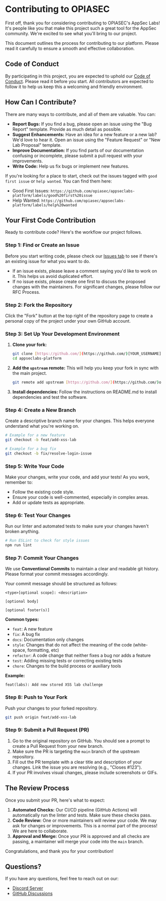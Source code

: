 # Contributing to OPIASEC

<!-- Update Repository Name -->
First off, thank you for considering contributing to OPIASEC's AppSec Labs! It's people like you that make this project such a great tool for the AppSec community. We're excited to see what you'll bring to our project.

This document outlines the process for contributing to our platform. Please read it carefully to ensure a smooth and effective collaboration.

## Code of Conduct

By participating in this project, you are expected to uphold our [Code of Conduct](CODE_OF_CONDUCT.md). Please read it before you start. All contributors are expected to follow it to help us keep this a welcoming and friendly environment.

## How Can I Contribute?

There are many ways to contribute, and all of them are valuable. You can:

* **Report Bugs:** If you find a bug, please open an issue using the "Bug Report" template. Provide as much detail as possible.
* **Suggest Enhancements:** Have an idea for a new feature or a new lab? We'd love to hear it. Open an issue using the "Feature Request" or "New Lab Proposal" template.
* **Improve Documentation:** If you find parts of our documentation confusing or incomplete, please submit a pull request with your improvements.
* **Write Code:** Help us fix bugs or implement new features.

If you're looking for a place to start, check out the issues tagged with `good first issue` or `help wanted`. You can find them here:

<!-- Adjust repository links -->
* Good First Issues: `https://github.com/opiasec/appseclabs-platform/labels/good%20first%20issue`
* Help Wanted: `https://github.com/opiasec/appseclabs-platform/labels/help%20wanted`

## Your First Code Contribution

Ready to contribute code? Here's the workflow our project follows.

### Step 1: Find or Create an Issue

<!-- Adjust issues tab link -->
Before you start writing code, please check our [Issues tab](https://github.com/opiasec/appseclabs-platform/issues) to see if there's an existing issue for what you want to do.

* If an issue exists, please leave a comment saying you'd like to work on it. This helps us avoid duplicated effort.
* If no issue exists, please create one first to discuss the proposed changes with the maintainers. For significant changes, please follow our RFC Process.

### Step 2: Fork the Repository

Click the "Fork" button at the top right of the repository page to create a personal copy of the project under your own GitHub account.

### Step 3: Set Up Your Development Environment

<!-- Adjust links -->
1.  **Clone your fork:**
    ```bash
    git clone [https://github.com/](https://github.com/)[YOUR_USERNAME]/appseclabs-platform.git
    cd appseclabs-platform
    ```

2.  **Add the `upstream` remote:** This will help you keep your fork in sync with the main project.
    ```bash
    git remote add upstream [https://github.com/](https://github.com/)opiasec/appseclabs-platform.git
    ```

3.  **Install dependencies:** Follow the instructions on README.md to install dependencies and test the software.

### Step 4: Create a New Branch

Create a descriptive branch name for your changes. This helps everyone understand what you're working on.

```bash
# Example for a new feature
git checkout -b feat/add-xss-lab

# Example for a bug fix
git checkout -b fix/resolve-login-issue
```

### Step 5: Write Your Code

Make your changes, write your code, and add your tests\! As you work, remember to:

  * Follow the existing code style.
  * Ensure your code is well-commented, especially in complex areas.
  * Add or update tests as appropriate.

### Step 6: Test Your Changes

Run our linter and automated tests to make sure your changes haven't broken anything.

<!-- Add linter instructions? -->

```bash
# Run ESLint to check for style issues
npm run lint
```

<!-- 
```bash
# Run all tests
npm run test
``` 
-->

### Step 7: Commit Your Changes

We use **Conventional Commits** to maintain a clear and readable git history. Please format your commit messages accordingly.

Your commit message should be structured as follows:

```
<type>[optional scope]: <description>

[optional body]

[optional footer(s)]
```

**Common types:**

  * `feat`: A new feature
  * `fix`: A bug fix
  * `docs`: Documentation only changes
  * `style`: Changes that do not affect the meaning of the code (white-space, formatting, etc)
  * `refactor`: A code change that neither fixes a bug nor adds a feature
  * `test`: Adding missing tests or correcting existing tests
  * `chore`: Changes to the build process or auxiliary tools

**Example:**

```
feat(labs): Add new stored XSS lab challenge
```

### Step 8: Push to Your Fork

Push your changes to your forked repository.

```bash
git push origin feat/add-xss-lab
```

### Step 9: Submit a Pull Request (PR)

1.  Go to the original repository on GitHub. You should see a prompt to create a Pull Request from your new branch.
2.  Make sure the PR is targeting the `main` branch of the upstream repository.
3.  Fill out the PR template with a clear title and description of your changes. Link the issue you are resolving (e.g., "Closes \#123").
4.  If your PR involves visual changes, please include screenshots or GIFs.

## The Review Process

Once you submit your PR, here's what to expect:

1.  **Automated Checks:** Our CI/CD pipeline (GitHub Actions) will automatically run the linter and tests. Make sure these checks pass.
2.  **Code Review:** One or more maintainers will review your code. We may ask for changes or improvements. This is a normal part of the process\! We are here to collaborate.
3.  **Approval and Merge:** Once your PR is approved and all checks are passing, a maintainer will merge your code into the `main` branch.

Congratulations, and thank you for your contribution\!

## Questions?

If you have any questions, feel free to reach out on our:
  * [Discord Server](https://discord.gg/xAkfKHRz)
  * [GitHub Discussions](https://github.com/orgs/AppSec-Digital/discussions)
